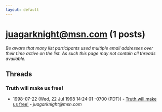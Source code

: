 ```yaml
---
layout: default
---
```


# juagarknight@msn.com (1 posts)

_Be aware that many list participants used multiple email addresses over their time active on the list. As such this page may not contain all threads available._

## Threads

### Truth will make us free!
+ 1998-07-22 (Wed, 22 Jul 1998 14:24:01 -0700 (PDT)) - [Truth will make us free!](/archive/1998/07/bf263e87107e3cbf4f6f65c1deb8cd88176efa93cd7417861dce054422863758) - _juagarknight@msn.com_

